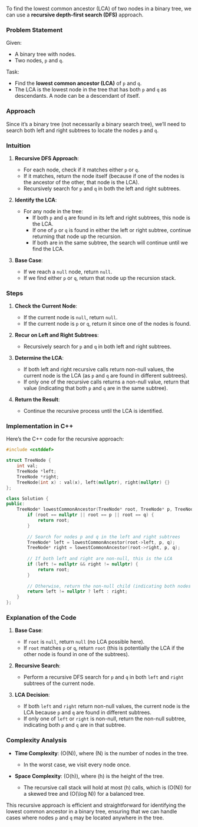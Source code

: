 To find the lowest common ancestor (LCA) of two nodes in a binary tree, we can use a **recursive depth-first search (DFS)** approach.

### Problem Statement

Given:
- A binary tree with nodes.
- Two nodes, `p` and `q`.

Task:
- Find the **lowest common ancestor (LCA)** of `p` and `q`.
- The LCA is the lowest node in the tree that has both `p` and `q` as descendants. A node can be a descendant of itself.

### Approach

Since it’s a binary tree (not necessarily a binary search tree), we’ll need to search both left and right subtrees to locate the nodes `p` and `q`.

### Intuition

1. **Recursive DFS Approach**:
   - For each node, check if it matches either `p` or `q`.
   - If it matches, return the node itself (because if one of the nodes is the ancestor of the other, that node is the LCA).
   - Recursively search for `p` and `q` in both the left and right subtrees.

2. **Identify the LCA**:
   - For any node in the tree:
     - If both `p` and `q` are found in its left and right subtrees, this node is the LCA.
     - If one of `p` or `q` is found in either the left or right subtree, continue returning that node up the recursion.
     - If both are in the same subtree, the search will continue until we find the LCA.

3. **Base Case**:
   - If we reach a `null` node, return `null`.
   - If we find either `p` or `q`, return that node up the recursion stack.

### Steps

1. **Check the Current Node**:
   - If the current node is `null`, return `null`.
   - If the current node is `p` or `q`, return it since one of the nodes is found.

2. **Recur on Left and Right Subtrees**:
   - Recursively search for `p` and `q` in both left and right subtrees.

3. **Determine the LCA**:
   - If both left and right recursive calls return non-null values, the current node is the LCA (as `p` and `q` are found in different subtrees).
   - If only one of the recursive calls returns a non-null value, return that value (indicating that both `p` and `q` are in the same subtree).
   
4. **Return the Result**:
   - Continue the recursive process until the LCA is identified.

### Implementation in C++

Here’s the C++ code for the recursive approach:

```cpp
#include <cstddef>

struct TreeNode {
    int val;
    TreeNode *left;
    TreeNode *right;
    TreeNode(int x) : val(x), left(nullptr), right(nullptr) {}
};

class Solution {
public:
    TreeNode* lowestCommonAncestor(TreeNode* root, TreeNode* p, TreeNode* q) {
        if (root == nullptr || root == p || root == q) {
            return root;
        }
        
        // Search for nodes p and q in the left and right subtrees
        TreeNode* left = lowestCommonAncestor(root->left, p, q);
        TreeNode* right = lowestCommonAncestor(root->right, p, q);
        
        // If both left and right are non-null, this is the LCA
        if (left != nullptr && right != nullptr) {
            return root;
        }
        
        // Otherwise, return the non-null child (indicating both nodes are in one subtree)
        return left != nullptr ? left : right;
    }
};
```

### Explanation of the Code

1. **Base Case**:
   - If `root` is `null`, return `null` (no LCA possible here).
   - If `root` matches `p` or `q`, return `root` (this is potentially the LCA if the other node is found in one of the subtrees).

2. **Recursive Search**:
   - Perform a recursive DFS search for `p` and `q` in both `left` and `right` subtrees of the current node.

3. **LCA Decision**:
   - If both `left` and `right` return non-null values, the current node is the LCA because `p` and `q` are found in different subtrees.
   - If only one of `left` or `right` is non-null, return the non-null subtree, indicating both `p` and `q` are in that subtree.

### Complexity Analysis

- **Time Complexity**: \(O(N)\), where \(N\) is the number of nodes in the tree.
  - In the worst case, we visit every node once.

- **Space Complexity**: \(O(h)\), where \(h\) is the height of the tree.
  - The recursive call stack will hold at most \(h\) calls, which is \(O(N)\) for a skewed tree and \(O(\log N)\) for a balanced tree.

This recursive approach is efficient and straightforward for identifying the lowest common ancestor in a binary tree, ensuring that we can handle cases where nodes `p` and `q` may be located anywhere in the tree.